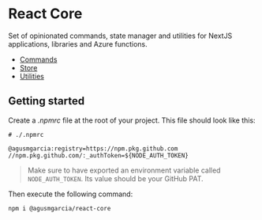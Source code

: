 # React Core

Set of opinionated commands, state manager and utilities for NextJS applications, libraries and Azure functions.

- [Commands](/.github/README.commands.md)
- [Store](/.github/README.store.md)
- [Utilities](/.github/README.utilities.md)

## Getting started

Create a _.npmrc_ file at the root of your project. This file should look like this:

```.npmrc
# ./.npmrc

@agusmgarcia:registry=https://npm.pkg.github.com
//npm.pkg.github.com/:_authToken=${NODE_AUTH_TOKEN}
```

> Make sure to have exported an environment variable called `NODE_AUTH_TOKEN`. Its value should be your GitHub PAT.

Then execute the following command:

```bash
npm i @agusmgarcia/react-core
```
